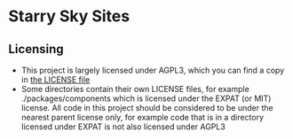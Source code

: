 # Starry Sky Sites

## Licensing

- This project is largely licensed under AGPL3, which you can find a copy in
  [the LICENSE file](./LICENSE)
- Some directories contain their own LICENSE files, for example
  ./packages/components which is licensed under the EXPAT (or MIT) license. All
  code in this project should be considered to be under the nearest parent
  license only, for example code that is in a directory licensed under EXPAT is
  not also licensed under AGPL3
